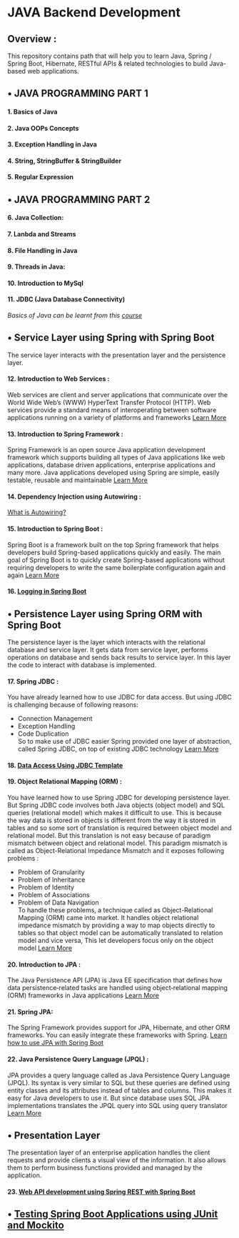 # __JAVA Backend Development__
## Overview :
This repository contains path that will help you to learn Java, Spring / Spring Boot, Hibernate, RESTful APIs & related technologies to build Java-based web applications.

## •	__JAVA PROGRAMMING PART 1__
#### 1.	Basics of Java
#### 2.	Java OOPs Concepts
#### 3.	Exception Handling in Java
#### 4.	String, StringBuffer & StringBuilder
#### 5.	Regular Expression

## •	__JAVA PROGRAMMING PART 2__
#### 6.	Java Collection:
#### 7.	Lanbda and Streams
#### 8.	 File Handling in Java
#### 9.	Threads in Java:
#### 10.	Introduction to MySql
#### 11.	JDBC (Java Database Connectivity)
_Basics of Java can be learnt from this [course](https://www.udemy.com/course/java-tutorial/)_

## •	__Service Layer using Spring with Spring Boot__
The service layer interacts with the presentation layer and the persistence layer.
#### 12.	Introduction to Web Services :
Web services are client and server applications that communicate over the World Wide Web’s (WWW) HyperText Transfer Protocol (HTTP). Web services provide a standard means of interoperating between software applications running on a variety of platforms and frameworks [Learn More](https://java2blog.com/restful-web-service-tutorial/)
#### 13.	Introduction to Spring Framework : 
Spring Framework is an open source Java application development framework which supports building all types of Java applications like web applications, database driven applications, enterprise applications and many more.  Java applications developed using Spring are simple, easily testable, reusable and maintainable [Learn More](https://www.tutorialspoint.com/spring/spring_overview.htm)
#### 14.	Dependency Injection using Autowiring :
[What is Autowiring?](https://www.javatpoint.com/autowiring-in-spring)
#### 15.	Introduction to Spring Boot :
Spring Boot is a framework built on the top Spring framework that helps developers build Spring-based applications quickly and easily. The main goal of Spring Boot is to quickly create Spring-based applications without requiring developers to write the same boilerplate configuration again and again [Learn More](https://www.geeksforgeeks.org/introduction-to-spring-boot/)
#### 16.	[Logging in Spring Boot](https://howtodoinjava.com/spring-boot2/logging/spring-boot-logging-configurations/)

## •	__Persistence Layer using Spring ORM with Spring Boot__
The persistence layer is the layer which interacts with the relational database and service layer. It gets data from service layer, performs operations on database and sends back results to service layer. In this layer the code to interact with database is implemented.
#### 17.	Spring JDBC : 
You have already learned how to use JDBC for data access. But using JDBC is challenging because of following reasons:
- Connection Management 
- Exception Handling
- Code Duplication                                                            
So to make use of JDBC easier Spring provided one layer of abstraction, called Spring JDBC, on top of existing JDBC technology [Learn More](https://www.baeldung.com/spring-jdbc-jdbctemplate)
#### 18.	[Data Access Using JDBC Template](https://www.vogella.com/tutorials/SpringJDBC/article.html)
#### 19.	Object Relational Mapping (ORM) :
You have learned how to use Spring JDBC for developing persistence layer. But Spring JDBC code involves both Java objects (object model) and SQL queries (relational model) which makes it difficult to use. This is because the way data is stored in objects is different from the way it is stored in tables and so some sort of translation is required between object model and relational model. But this translation is not easy because of paradigm mismatch between object and relational model. This paradigm mismatch is called as Object-Relational Impedance Mismatch and it exposes following problems :
- Problem of Granularity
- Problem of Inheritance
- Problem of Identity
- Problem of Associations
- Problem of Data Navigation                                 
To handle these problems, a technique called as Object-Relational Mapping (ORM) came into market. It handles object relational impedance mismatch by providing a way to map objects directly to tables so that object model can be automatically translated to relation model and vice versa, This let developers focus only on the object model [Learn More](https://docs.spring.io/spring/docs/4.2.x/spring-framework-reference/html/orm.html)
#### 20.	Introduction to JPA :
The Java Persistence API (JPA) is Java EE specification that defines how data persistence‐related tasks are handled using object‐relational mapping (ORM) frameworks in Java applications [Learn More](https://www.javatpoint.com/jpa-introduction)
#### 21.	Spring JPA:
The Spring Framework provides support for JPA, Hibernate, and other ORM frameworks. You can easily integrate these frameworks with Spring. [Learn how to use JPA with Spring Boot](https://spring.io/guides/gs/accessing-data-jpa/)
#### 22.	Java Persistence Query Language (JPQL) :
JPA provides a query language called as Java Persistence Query Language (JPQL). Its syntax is very similar to SQL but these queries are defined using entity classes and its attributes instead of tables and columns. This makes it easy for Java developers to use it. But since database uses SQL JPA implementations translates the JPQL query into SQL using query translator [Learn More](https://www.tutorialspoint.com/jpa/jpa_jpql.htm)

## • __Presentation Layer__
The presentation layer of an enterprise application handles the client requests and provide clients a visual view of the information. It also allows them to perform business functions provided and managed by the application. 
#### 23.	[Web API development using Spring REST with Spring Boot](https://www.tutorialspoint.com/spring_boot/spring_boot_building_restful_web_services.htm)

## •	[__Testing Spring Boot Applications using JUnit and Mockito__](https://howtodoinjava.com/spring-boot2/testing/spring-boot-mockito-junit-example/)



 

